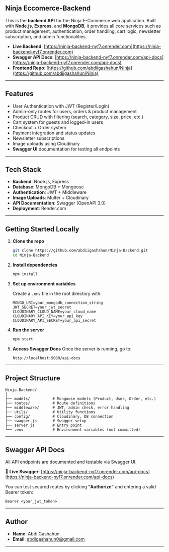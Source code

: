 

##  Ninja Eccomerce-Backend

This is the **backend API** for the Ninja E-Commerce web application. Built with **Node.js**, **Express**, and **MongoDB**, it provides all core services such as product management, authentication, order handling, cart logic, newsletter subscription, and admin functionalities.

*  **Live Backend**: [https://ninja-backend-nyf7.onrender.com](https://ninja-backend-nyf7.onrender.com)
*  **Swagger API Docs**: [https://ninja-backend-nyf7.onrender.com/api-docs](https://ninja-backend-nyf7.onrender.com/api-docs)
*  **Frontend Repo**: [https://github.com/abdiigashahun/Ninja](https://github.com/abdiigashahun/Ninja)

---

##  Features

*  User Authentication with JWT (Register/Login)
*  Admin-only routes for users, orders & product management
*  Product CRUD with filtering (search, category, size, price, etc.)
*  Cart system for guests and logged-in users
*  Checkout + Order system
*  Payment integration and status updates
*  Newsletter subscriptions
*  Image uploads using Cloudinary
*  **Swagger UI** documentation for testing all endpoints

---

##  Tech Stack

* **Backend**: Node.js, Express
* **Database**: MongoDB + Mongoose
* **Authentication**: JWT + Middleware
* **Image Uploads**: Multer + Cloudinary
* **API Documentation**: Swagger (OpenAPI 3.0)
* **Deployment**: Render.com

---

##  Getting Started Locally

1. **Clone the repo**

   ```bash
   git clone https://github.com/abdiigashahun/Ninja-Backend.git
   cd Ninja-Backend
   ```

2. **Install dependencies**

   ```bash
   npm install
   ```

3. **Set up environment variables**

   Create a `.env` file in the root directory with:

   ```
   MONGO_URI=your_mongodb_connection_string
   JWT_SECRET=your_jwt_secret
   CLOUDINARY_CLOUD_NAME=your_cloud_name
   CLOUDINARY_API_KEY=your_api_key
   CLOUDINARY_API_SECRET=your_api_secret
   ```

4. **Run the server**

   ```bash
   npm start
   ```

5. **Access Swagger Docs**
   Once the server is running, go to:

   ```
   http://localhost:5000/api-docs
   ```

---

##  Project Structure

```
Ninja-Backend/
│
├── models/          # Mongoose models (Product, User, Order, etc.)
├── routes/          # Route definitions
├── middleware/      # JWT, admin check, error handling
├── utils/           # Utility functions
├── config/          # Cloudinary, DB connection
├── swagger.js       # Swagger setup
├── server.js        # Entry point
└── .env             # Environment variables (not committed)
```

---

##  Swagger API Docs

All API endpoints are documented and testable via Swagger UI.

🔗 **Live Swagger**:
[https://ninja-backend-nyf7.onrender.com/api-docs](https://ninja-backend-nyf7.onrender.com/api-docs)

You can test secured routes by clicking **"Authorize"** and entering a valid Bearer token:

```
Bearer <your_jwt_token>
```

---

##  Author

* **Name**: Abdi Gashahun
* **Email**: [abdigashahun0@gmail.com](mailto:abdigashahun0@gmail.com)

---


